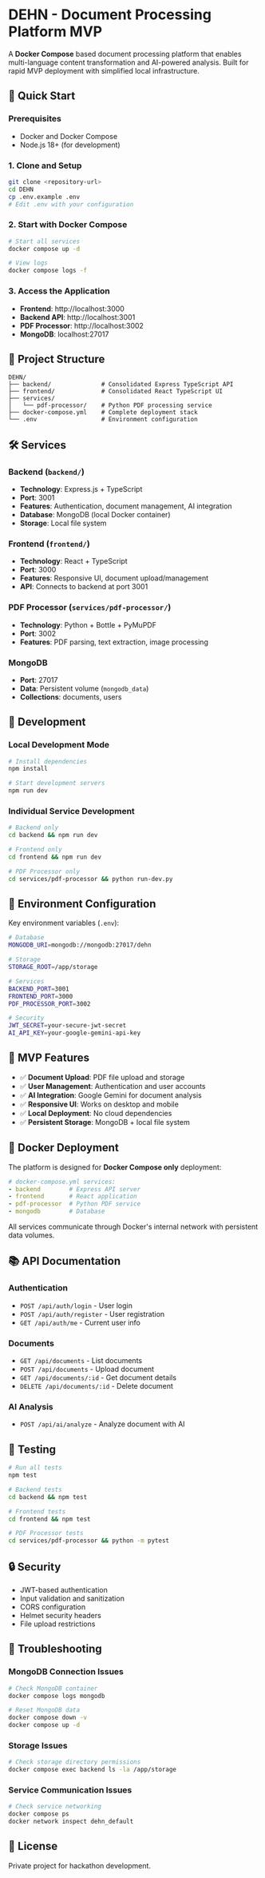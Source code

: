 # DEHN - Document Processing Platform MVP

A **Docker Compose** based document processing platform that enables multi-language content transformation and AI-powered analysis. Built for rapid MVP deployment with simplified local infrastructure.

## 🚀 Quick Start

### Prerequisites
- Docker and Docker Compose
- Node.js 18+ (for development)

### 1. Clone and Setup
```bash
git clone <repository-url>
cd DEHN
cp .env.example .env
# Edit .env with your configuration
```

### 2. Start with Docker Compose
```bash
# Start all services
docker compose up -d

# View logs
docker compose logs -f
```

### 3. Access the Application
- **Frontend**: http://localhost:3000
- **Backend API**: http://localhost:3001  
- **PDF Processor**: http://localhost:3002
- **MongoDB**: localhost:27017

## 📁 Project Structure

```
DEHN/
├── backend/              # Consolidated Express TypeScript API
├── frontend/             # Consolidated React TypeScript UI  
├── services/
│   └── pdf-processor/    # Python PDF processing service
├── docker-compose.yml    # Complete deployment stack
└── .env                  # Environment configuration
```

## 🛠️ Services

### Backend (`backend/`)
- **Technology**: Express.js + TypeScript
- **Port**: 3001
- **Features**: Authentication, document management, AI integration
- **Database**: MongoDB (local Docker container)
- **Storage**: Local file system

### Frontend (`frontend/`)
- **Technology**: React + TypeScript  
- **Port**: 3000
- **Features**: Responsive UI, document upload/management
- **API**: Connects to backend at port 3001

### PDF Processor (`services/pdf-processor/`)
- **Technology**: Python + Bottle + PyMuPDF
- **Port**: 3002
- **Features**: PDF parsing, text extraction, image processing

### MongoDB
- **Port**: 27017
- **Data**: Persistent volume (`mongodb_data`)
- **Collections**: documents, users

## 🔧 Development

### Local Development Mode
```bash
# Install dependencies
npm install

# Start development servers
npm run dev
```

### Individual Service Development
```bash
# Backend only
cd backend && npm run dev

# Frontend only  
cd frontend && npm run dev

# PDF Processor only
cd services/pdf-processor && python run-dev.py
```

## 📝 Environment Configuration

Key environment variables (`.env`):

```bash
# Database
MONGODB_URI=mongodb://mongodb:27017/dehn

# Storage
STORAGE_ROOT=/app/storage

# Services
BACKEND_PORT=3001
FRONTEND_PORT=3000
PDF_PROCESSOR_PORT=3002

# Security
JWT_SECRET=your-secure-jwt-secret
AI_API_KEY=your-google-gemini-api-key
```

## 🎯 MVP Features

- ✅ **Document Upload**: PDF file upload and storage
- ✅ **User Management**: Authentication and user accounts  
- ✅ **AI Integration**: Google Gemini for document analysis
- ✅ **Responsive UI**: Works on desktop and mobile
- ✅ **Local Deployment**: No cloud dependencies
- ✅ **Persistent Storage**: MongoDB + local file system

## 🐳 Docker Deployment

The platform is designed for **Docker Compose only** deployment:

```yaml
# docker-compose.yml services:
- backend        # Express API server
- frontend       # React application  
- pdf-processor  # Python PDF service
- mongodb        # Database
```

All services communicate through Docker's internal network with persistent data volumes.

## 📚 API Documentation

### Authentication
- `POST /api/auth/login` - User login
- `POST /api/auth/register` - User registration
- `GET /api/auth/me` - Current user info

### Documents  
- `GET /api/documents` - List documents
- `POST /api/documents` - Upload document
- `GET /api/documents/:id` - Get document details
- `DELETE /api/documents/:id` - Delete document

### AI Analysis
- `POST /api/ai/analyze` - Analyze document with AI

## 🧪 Testing

```bash
# Run all tests
npm test

# Backend tests
cd backend && npm test

# Frontend tests  
cd frontend && npm test

# PDF Processor tests
cd services/pdf-processor && python -m pytest
```

## 🔒 Security

- JWT-based authentication
- Input validation and sanitization
- CORS configuration
- Helmet security headers
- File upload restrictions

## 🚧 Troubleshooting

### MongoDB Connection Issues
```bash
# Check MongoDB container
docker compose logs mongodb

# Reset MongoDB data
docker compose down -v
docker compose up -d
```

### Storage Issues
```bash
# Check storage directory permissions
docker compose exec backend ls -la /app/storage
```

### Service Communication Issues  
```bash
# Check service networking
docker compose ps
docker network inspect dehn_default
```

## 📄 License

Private project for hackathon development.